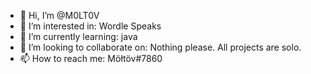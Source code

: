 - 👋 Hi, I’m @M0LT0V
- 👀 I’m interested in: Wordle Speaks
- 🌱 I’m currently learning: java
- 💞️ I’m looking to collaborate on: Nothing please. All projects are solo.
- 📫 How to reach me: Möłtöv#7860
